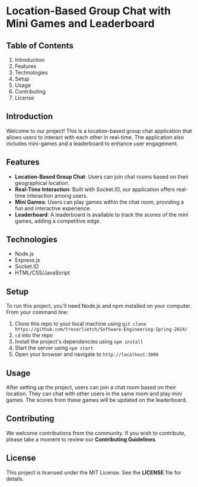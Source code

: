 # Location-Based Group Chat with Mini Games and Leaderboard

## Table of Contents
1. Introduction
2. Features
3. Technologies
4. Setup
5. Usage
6. Contributing
7. License

## Introduction
Welcome to our project! This is a location-based group chat application that allows users to interact with each other in real-time. The application also includes mini-games and a leaderboard to enhance user engagement.

## Features
- **Location-Based Group Chat**: Users can join chat rooms based on their geographical location.
- **Real-Time Interaction**: Built with Socket.IO, our application offers real-time interaction among users.
- **Mini Games**: Users can play games within the chat room, providing a fun and interactive experience.
- **Leaderboard**: A leaderboard is available to track the scores of the mini games, adding a competitive edge.

## Technologies
- Node.js
- Express.js
- Socket.IO
- HTML/CSS/JavaScript

## Setup
To run this project, you'll need Node.js and npm installed on your computer. From your command line:

1. Clone this repo to your local machine using `git clone https://github.com/trevorlietch/Software-Engineering-Spring-2024/`
2. `cd` into the repo
3. Install the project's dependencies using `npm install`
4. Start the server using `npm start`
5. Open your browser and navigate to `http://localhost:3000`

## Usage
After setting up the project, users can join a chat room based on their location. They can chat with other users in the same room and play mini games. The scores from these games will be updated on the leaderboard.

## Contributing
We welcome contributions from the community. If you wish to contribute, please take a moment to review our **Contributing Guidelines**.

## License
This project is licensed under the MIT License. See the **LICENSE** file for details.
